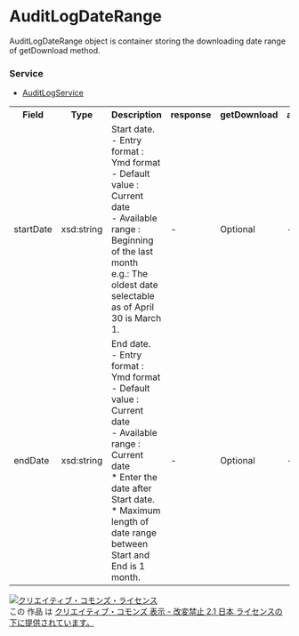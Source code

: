 # AuditLogDateRange
AuditLogDateRange object is container storing the downloading date range of getDownload method.
 
### Service
+ [AuditLogService](../services/AuditLogService.md)
 
<table>
 <tr>
  <th>Field</th>
  <th>Type</th>
  <th>Description</th>
  <th>response</th>
  <th>getDownload</th>
  <th>add</th>
  <th>set</th>
  <th>remove</th>
 </tr>
 <tr>
  <td>startDate</td>
  <td>xsd:string</td>
  <td>Start date.<br />
- Entry format : Ymd format<br />
- Default value : Current date<br />
- Available range : Beginning of the last month<br />
e.g.: The oldest date selectable as of April 30 is March 1.
</td>
  <td>-</td>
  <td>Optional</td>
  <td>-</td>
  <td>-</td>
  <td>-</td>
 </tr>
<tr>
  <td>endDate</td>
  <td>xsd:string</td>
  <td>End date.<br />
- Entry format : Ymd format<br />
- Default value : Current date<br />
- Available range : Current date<br />
* Enter the date after Start date.<br />
* Maximum length of date range between Start and End is 1 month.</td>
  <td>-</td>
  <td>Optional</td>
  <td>-</td>
  <td>-</td>
  <td>-</td>
</tr>
</table>
<a rel="license" href="http://creativecommons.org/licenses/by-nd/2.1/jp/">
<img alt="クリエイティブ・コモンズ・ライセンス" style="border-width:0" src="https://i.creativecommons.org/l/by-nd/2.1/jp/88x31.png" />
</a><br />
この 作品 は <a rel="license" href="http://creativecommons.org/licenses/by-nd/2.1/jp/">
クリエイティブ・コモンズ 表示 - 改変禁止 2.1 日本 ライセンスの下に提供されています。</a>

